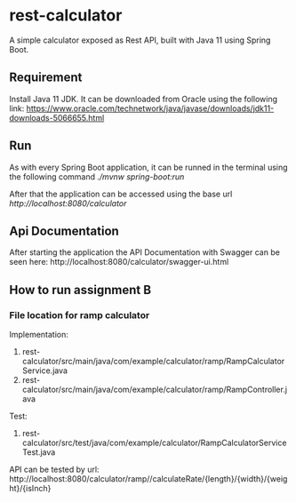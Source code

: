 # rest-calculator
A simple calculator exposed as Rest API, built with Java 11 using Spring Boot.

## Requirement
Install Java 11 JDK. It can be downloaded from Oracle using the following link: https://www.oracle.com/technetwork/java/javase/downloads/jdk11-downloads-5066655.html 

## Run
As with every Spring Boot application, it can be runned in the terminal using the following command *./mvnw spring-boot:run*

After that the application can be accessed using the base url *http://localhost:8080/calculator*

## Api Documentation
After starting the application the API Documentation with Swagger can be seen here: http://localhost:8080/calculator/swagger-ui.html

## How to run assignment B
### File location for ramp calculator

Implementation: 
1. rest-calculator/src/main/java/com/example/calculator/ramp/RampCalculatorService.java
2. rest-calculator/src/main/java/com/example/calculator/ramp/RampController.java

Test:
1. rest-calculator/src/test/java/com/example/calculator/RampCalculatorServiceTest.java

API can be tested by url: http://localhost:8080/calculator/ramp//calculateRate/{length}/{width}/{weight}/{isInch}